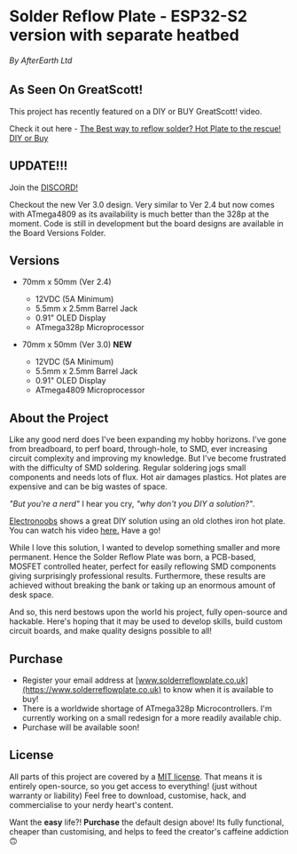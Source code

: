 # **Solder Reflow Plate - ESP32-S2 version with separate heatbed**

###### By AfterEarth Ltd

## As Seen On GreatScott! 

This project has recently featured on a DIY or BUY GreatScott! video.

Check it out here - [The Best way to reflow solder? Hot Plate to the rescue! DIY or Buy](https://www.youtube.com/watch?v=QarizoUnRfk)

## UPDATE!!!

Join the [DISCORD!](https://discord.gg/T9dxeRmY)

Checkout the new Ver 3.0 design. Very similar to Ver 2.4 but now comes with ATmega4809 as its availability is much better than the 328p at the moment. Code is still in development but the board designs are available in the Board Versions Folder.

## Versions

- 70mm x 50mm (Ver 2.4)
  - 12VDC (5A Minimum)
  - 5.5mm x 2.5mm Barrel Jack
  - 0.91" OLED Display
  - ATmega328p Microprocessor

- 70mm x 50mm (Ver 3.0) **NEW**
  - 12VDC (5A Minimum)
  - 5.5mm x 2.5mm Barrel Jack
  - 0.91" OLED Display
  - ATmega4809 Microprocessor

## About the Project

Like any good nerd does I've been expanding my hobby horizons.
I've gone from breadboard, to perf board, through-hole, to SMD, ever increasing circuit complexity and improving my knowledge.
But I've become frustrated with the difficulty of SMD soldering.
Regular soldering jogs small components and needs lots of flux.
Hot air damages plastics.
Hot plates are expensive and can be big wastes of space.

*"But you're a nerd"* I hear you cry, *"why don't you DIY a solution?"*.

[Electronoobs](https://www.youtube.com/channel/UCjiVhIvGmRZixSzupD0sS9Q) shows a great DIY solution using an old clothes iron hot plate.
You can watch his video [here.](https://www.youtube.com/watch?v=C7blZigaaaA)
Have a go!

While I love this solution, I wanted to develop something smaller and more permanent.
Hence the Solder Reflow Plate was born, a PCB-based, MOSFET controlled heater, perfect for easily reflowing SMD components giving surprisingly professional results. Furthermore, these results are achieved without breaking the bank or taking up an enormous amount of desk space.

And so, this nerd bestows upon the world his project, fully open-source and hackable.
Here's hoping that it may be used to develop skills, build custom circuit boards, and make quality designs possible to all!

## Purchase

- Register your email address at [www.solderreflowplate.co.uk](https://www.solderreflowplate.co.uk) to know when it is available to buy!
- There is a worldwide shortage of ATmega328p Microcontrollers. I'm currently working on a small redesign for a more readily available chip.
- Purchase will be available soon!

## License

All parts of this project are covered by a [MIT license](LICENSE).
That means it is entirely open-source, so you get access to everything! (just without warranty or liability)
Feel free to download, customise, hack, and commercialise to your nerdy heart's content.

Want the **easy** life?!
**Purchase** the default design above!
Its fully functional, cheaper than customising, and helps to feed the creator's caffeine addiction 🙃
